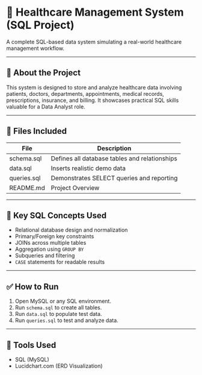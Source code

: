 # 🏥 Healthcare Management System (SQL Project)

A complete SQL-based data system simulating a real-world healthcare management workflow.

---

## 💼 About the Project

This system is designed to store and analyze healthcare data involving patients, doctors, departments, appointments, medical records, prescriptions, insurance, and billing. It showcases practical SQL skills valuable for a Data Analyst role.

---

## 🧾 Files Included

| File            | Description                                |
|-----------------|--------------------------------------------|
| schema.sql      | Defines all database tables and relationships |
| data.sql        | Inserts realistic demo data                |
| queries.sql     | Demonstrates SELECT queries and reporting  |
| README.md       | Project Overview                |

---

## 🧠 Key SQL Concepts Used

- Relational database design and normalization
- Primary/Foreign key constraints
- JOINs across multiple tables
- Aggregation using `GROUP BY`
- Subqueries and filtering
- `CASE` statements for readable results

---

## ✅ How to Run

1. Open MySQL or any SQL environment.
2. Run `schema.sql` to create all tables.
3. Run `data.sql` to populate test data.
4. Run `queries.sql` to test and analyze data.

---

## 🧰 Tools Used

- SQL (MySQL)
- Lucidchart.com (ERD Visualization)
